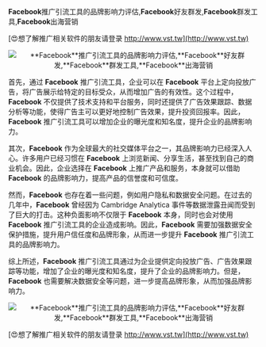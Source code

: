 **Facebook**推广引流工具的品牌影响力评估,**Facebook**好友群发,**Facebook**群发工具,**Facebook**出海营销

[😍想了解推广相关软件的朋友请登录 http://www.vst.tw](http://www.vst.tw)

 <center><img src="https://vst.tw/MP4/tuiguang/png/0.png" alt="**Facebook**推广引流工具的品牌影响力评估,**Facebook**好友群发,**Facebook**群发工具,**Facebook**出海营销"></center>

首先，通过 **Facebook** 推广引流工具，企业可以在 **Facebook** 平台上定向投放广告，将广告展示给特定的目标受众，从而增加广告的有效性。这个过程中，**Facebook** 不仅提供了技术支持和平台服务，同时还提供了广告效果跟踪、数据分析等功能，使得广告主可以更好地控制广告效果，提升投资回报率。因此，**Facebook** 推广引流工具可以增加企业的曝光度和知名度，提升企业的品牌影响力。

其次，**Facebook** 作为全球最大的社交媒体平台之一，其品牌影响力已经深入人心。许多用户已经习惯在 **Facebook** 上浏览新闻、分享生活，甚至找到自己的商业机会。因此，企业选择在 **Facebook** 上推广产品和服务，本身就可以借助 **Facebook** 的品牌影响力，提高产品的信誉度和可信度。

然而，**Facebook** 也存在着一些问题，例如用户隐私和数据安全问题。在过去的几年中，**Facebook** 曾经因为 Cambridge Analytica 事件等数据泄露丑闻而受到了巨大的打击。这种负面影响不仅限于 **Facebook** 本身，同时也会对使用 **Facebook** 推广引流工具的企业造成影响。因此，**Facebook** 需要加强数据安全保护措施，提升用户信任度和品牌形象，从而进一步提升 **Facebook** 推广引流工具的品牌影响力。

综上所述，**Facebook** 推广引流工具通过为企业提供定向投放广告、广告效果跟踪等功能，增加了企业的曝光度和知名度，提升了企业的品牌影响力。但是，**Facebook** 也需要解决数据安全等问题，进一步提高品牌形象，从而加强品牌影响力。

 <center><img src="https://vst.tw/MP4/tuiguang/png/0.png" alt="**Facebook**推广引流工具的品牌影响力评估,**Facebook**好友群发,**Facebook**群发工具,**Facebook**出海营销"></center>

[😍想了解推广相关软件的朋友请登录 http://www.vst.tw](http://www.vst.tw)



